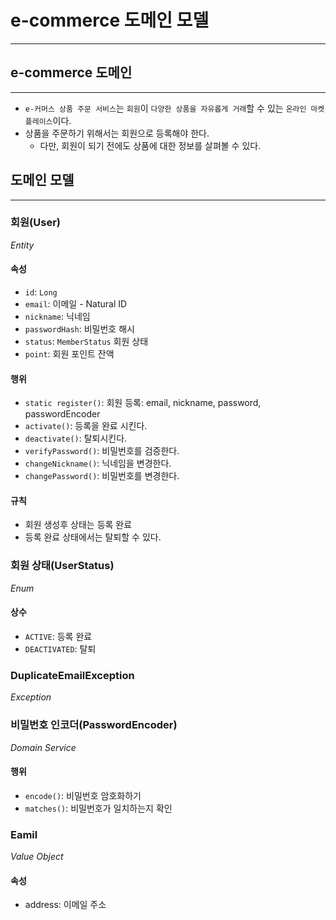 # e-commerce 도메인 모델

---

## e-commerce 도메인

---
- `e-커머스 상품 주문 서비스`는 `회원`이 `다양한 상품을 자유롭게 거래`할 수 있는 `온라인 마켓플레이스`이다.
- 상품을 주문하기 위해서는 회원으로 등록해야 한다.
  - 다만, 회원이 되기 전에도 상품에 대한 정보를 살펴볼 수 있다.

## 도메인 모델

---

### 회원(User)
_Entity_
#### 속성
- `id`: `Long`
- `email`: 이메일 - Natural ID
- `nickname`: 닉네임
- `passwordHash`: 비밀번호 해시
- `status`: `MemberStatus` 회원 상태
- `point`: 회원 포인트 잔액
#### 행위
- `static register()`: 회원 등록: email, nickname, password, passwordEncoder
- `activate()`: 등록을 완료 시킨다.
- `deactivate()`: 탈퇴시킨다.
- `verifyPassword()`: 비밀번호를 검증한다.
- `changeNickname()`: 닉네임을 변경한다.
- `changePassword()`: 비밀번호를 변경한다.
#### 규칙
- 회원 생성후 상태는 등록 완료
- 등록 완료 상태에서는 탈퇴할 수 있다.

### 회원 상태(UserStatus)
_Enum_
#### 상수
- `ACTIVE`: 등록 완료
- `DEACTIVATED`: 탈퇴

### DuplicateEmailException
_Exception_

### 비밀번호 인코더(PasswordEncoder)
_Domain Service_
#### 행위
- `encode()`: 비밀번호 암호화하기
- `matches()`: 비밀번호가 일치하는지 확인

### Eamil
_Value Object_
#### 속성
- address: 이메일 주소